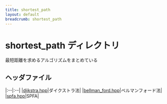 ```yaml
---
title: shortest_path
layout: default
breadcrumb: shortest_path
---
```


# shortest_path ディレクトリ

最短距離を求めるアルゴリズムをまとめている

## ヘッダファイル

|:--|:--|
|[dijkstra.hpp](./dijkstra)|ダイクストラ法|
|[bellman_ford.hpp](./bellman_ford)|ベルマンフォード法|
|[spfa.hpp](./spfa)|SPFA|
